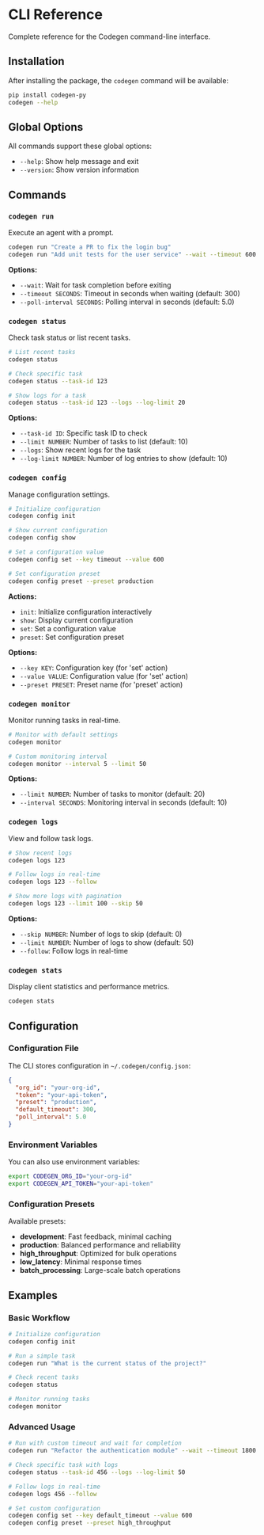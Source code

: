 # CLI Reference

Complete reference for the Codegen command-line interface.

## Installation

After installing the package, the `codegen` command will be available:

```bash
pip install codegen-py
codegen --help
```

## Global Options

All commands support these global options:

- `--help`: Show help message and exit
- `--version`: Show version information

## Commands

### `codegen run`

Execute an agent with a prompt.

```bash
codegen run "Create a PR to fix the login bug"
codegen run "Add unit tests for the user service" --wait --timeout 600
```

**Options:**
- `--wait`: Wait for task completion before exiting
- `--timeout SECONDS`: Timeout in seconds when waiting (default: 300)
- `--poll-interval SECONDS`: Polling interval in seconds (default: 5.0)

### `codegen status`

Check task status or list recent tasks.

```bash
# List recent tasks
codegen status

# Check specific task
codegen status --task-id 123

# Show logs for a task
codegen status --task-id 123 --logs --log-limit 20
```

**Options:**
- `--task-id ID`: Specific task ID to check
- `--limit NUMBER`: Number of tasks to list (default: 10)
- `--logs`: Show recent logs for the task
- `--log-limit NUMBER`: Number of log entries to show (default: 10)

### `codegen config`

Manage configuration settings.

```bash
# Initialize configuration
codegen config init

# Show current configuration
codegen config show

# Set a configuration value
codegen config set --key timeout --value 600

# Set configuration preset
codegen config preset --preset production
```

**Actions:**
- `init`: Initialize configuration interactively
- `show`: Display current configuration
- `set`: Set a configuration value
- `preset`: Set configuration preset

**Options:**
- `--key KEY`: Configuration key (for 'set' action)
- `--value VALUE`: Configuration value (for 'set' action)
- `--preset PRESET`: Preset name (for 'preset' action)

### `codegen monitor`

Monitor running tasks in real-time.

```bash
# Monitor with default settings
codegen monitor

# Custom monitoring interval
codegen monitor --interval 5 --limit 50
```

**Options:**
- `--limit NUMBER`: Number of tasks to monitor (default: 20)
- `--interval SECONDS`: Monitoring interval in seconds (default: 10)

### `codegen logs`

View and follow task logs.

```bash
# Show recent logs
codegen logs 123

# Follow logs in real-time
codegen logs 123 --follow

# Show more logs with pagination
codegen logs 123 --limit 100 --skip 50
```

**Options:**
- `--skip NUMBER`: Number of logs to skip (default: 0)
- `--limit NUMBER`: Number of logs to show (default: 50)
- `--follow`: Follow logs in real-time

### `codegen stats`

Display client statistics and performance metrics.

```bash
codegen stats
```

## Configuration

### Configuration File

The CLI stores configuration in `~/.codegen/config.json`:

```json
{
  "org_id": "your-org-id",
  "token": "your-api-token",
  "preset": "production",
  "default_timeout": 300,
  "poll_interval": 5.0
}
```

### Environment Variables

You can also use environment variables:

```bash
export CODEGEN_ORG_ID="your-org-id"
export CODEGEN_API_TOKEN="your-api-token"
```

### Configuration Presets

Available presets:

- **development**: Fast feedback, minimal caching
- **production**: Balanced performance and reliability  
- **high_throughput**: Optimized for bulk operations
- **low_latency**: Minimal response times
- **batch_processing**: Large-scale batch operations

## Examples

### Basic Workflow

```bash
# Initialize configuration
codegen config init

# Run a simple task
codegen run "What is the current status of the project?"

# Check recent tasks
codegen status

# Monitor running tasks
codegen monitor
```

### Advanced Usage

```bash
# Run with custom timeout and wait for completion
codegen run "Refactor the authentication module" --wait --timeout 1800

# Check specific task with logs
codegen status --task-id 456 --logs --log-limit 50

# Follow logs in real-time
codegen logs 456 --follow

# Set custom configuration
codegen config set --key default_timeout --value 600
codegen config preset --preset high_throughput
```


